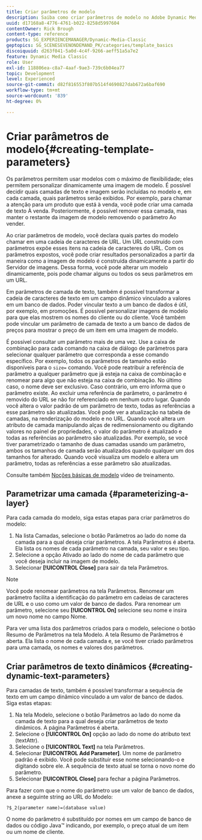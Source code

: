 ```yaml
---
title: Criar parâmetros de modelo
description: Saiba como criar parâmetros de modelo no Adobe Dynamic Media Classic.
uuid: d17168a8-4776-4761-b022-8258d5997604
contentOwner: Rick Brough
content-type: reference
products: SG_EXPERIENCEMANAGER/Dynamic-Media-Classic
geptopics: SG_SCENESEVENONDEMAND_PK/categories/template_basics
discoiquuid: d263f041-5a0d-4c4f-9266-aeff51a5a7e2
feature: Dynamic Media Classic
role: User
exl-id: 118806ea-c8a7-4aaf-9ae3-739c6b04ea77
topic: Development
level: Experienced
source-git-commit: d82f816553f807b514f4690827dab672a6baf690
workflow-type: tm+mt
source-wordcount: '839'
ht-degree: 0%

---
```


# Criar parâmetros de modelo{#creating-template-parameters}

Os parâmetros permitem usar modelos com o máximo de flexibilidade; eles permitem personalizar dinamicamente uma imagem de modelo. É possível decidir quais camadas de texto e imagem serão incluídas no modelo e, em cada camada, quais parâmetros serão exibidos. Por exemplo, para chamar a atenção para um produto que está à venda, você pode criar uma camada de texto À venda. Posteriormente, é possível remover essa camada, mas manter o restante da imagem de modelo removendo o parâmetro Ao vender.

Ao criar parâmetros de modelo, você declara quais partes do modelo chamar em uma cadeia de caracteres de URL. Um URL construído com parâmetros expõe esses itens na cadeia de caracteres do URL. Com os parâmetros expostos, você pode criar resultados personalizados a partir da maneira como a imagem de modelo é construída dinamicamente a partir do Servidor de imagens. Dessa forma, você pode alterar um modelo dinamicamente, pois pode chamar alguns ou todos os seus parâmetros em um URL.

Em parâmetros de camada de texto, também é possível transformar a cadeia de caracteres de texto em um campo dinâmico vinculado a valores em um banco de dados. Poder vincular texto a um banco de dados é útil, por exemplo, em promoções. É possível personalizar imagens de modelo para que elas mostrem os nomes do cliente ou do cliente. Você também pode vincular um parâmetro de camada de texto a um banco de dados de preços para mostrar o preço de um item em uma imagem de modelo.

É possível consultar um parâmetro mais de uma vez. Use a caixa de combinação para cada comando na caixa de diálogo de parâmetros para selecionar qualquer parâmetro que corresponda a esse comando específico. Por exemplo, todos os parâmetros de tamanho estão disponíveis para o `size=` comando. Você pode reatribuir a referência de parâmetro a qualquer parâmetro que já esteja na caixa de combinação e renomear para algo que não esteja na caixa de combinação. No último caso, o nome deve ser exclusivo. Caso contrário, um erro informa que o parâmetro existe. Ao excluir uma referência de parâmetro, o parâmetro é removido do URL se não for referenciado em nenhum outro lugar. Quando você altera o valor padrão de um parâmetro de texto, todas as referências a esse parâmetro são atualizadas. Você pode ver a atualização na tabela de camadas, na renderização do modelo e no URL. Quando você altera um atributo de camada manipulando alças de redimensionamento ou digitando valores no painel de propriedades, o valor do parâmetro é atualizado e todas as referências ao parâmetro são atualizadas. Por exemplo, se você tiver parametrizado o tamanho de duas camadas usando um parâmetro, ambos os tamanhos de camada serão atualizados quando qualquer um dos tamanhos for alterado. Quando você visualiza um modelo e altera um parâmetro, todas as referências a esse parâmetro são atualizadas.

Consulte também [Noções básicas de modelo](https://s7d5.scene7.com/s7viewers/html5/VideoViewer.html?videoserverurl=https://s7d5.scene7.com/is/content/&amp;emailurl=https://s7d5.scene7.com/s7/emailFriend&amp;serverUrl=https://s7d5.scene7.com/is/image/&amp;config=Scene7SharedAssets/Universal_HTML5_Video&amp;contenturl=https://s7d5.scene7.com/skins/&amp;asset=S7tutorials/553_Template%20Basics_converted%20renamed_Dynamic%20Banners-AVS) vídeo de treinamento.

## Parametrizar uma camada {#parameterizing-a-layer}

Para cada camada do modelo, siga estas etapas para criar parâmetros do modelo:

1. Na lista Camadas, selecione o botão Parâmetros ao lado do nome da camada para a qual deseja criar parâmetros. A tela Parâmetros é aberta. Ela lista os nomes de cada parâmetro na camada, seu valor e seu tipo.
1. Selecione a opção Ativado ao lado do nome de cada parâmetro que você deseja incluir na imagem de modelo.
1. Selecionar **[!UICONTROL Close]** para sair da tela Parâmetros.

>[!NOTE]
>
>Você pode renomear parâmetros na tela Parâmetros. Renomear um parâmetro facilita a identificação do parâmetro em cadeias de caracteres de URL e o uso como um valor de banco de dados. Para renomear um parâmetro, selecione seu **[!UICONTROL On]** selecione seu nome e insira um novo nome no campo Nome.

Para ver uma lista dos parâmetros criados para o modelo, selecione o botão Resumo de Parâmetros na tela Modelo. A tela Resumo de Parâmetros é aberta. Ela lista o nome de cada camada e, se você tiver criado parâmetros para uma camada, os nomes e valores dos parâmetros.

## Criar parâmetros de texto dinâmicos {#creating-dynamic-text-parameters}

Para camadas de texto, também é possível transformar a sequência de texto em um campo dinâmico vinculado a um valor de banco de dados. Siga estas etapas:

1. Na tela Modelo, selecione o botão Parâmetros ao lado do nome da camada de texto para a qual deseja criar parâmetros de texto dinâmicos. A página Parâmetros é aberta.
1. Selecione o **[!UICONTROL On]** opção ao lado do nome do atributo text (textAttr).
1. Selecione o **[!UICONTROL Text]** na tela Parâmetros.
1. Selecionar **[!UICONTROL Add Parameter]**. Um nome de parâmetro padrão é exibido. Você pode substituir esse nome selecionando-o e digitando sobre ele. A sequência de texto atual se torna o novo nome do parâmetro.
1. Selecionar **[!UICONTROL Close]** para fechar a página Parâmetros.

Para fazer com que o nome do parâmetro use um valor de banco de dados, anexe a seguinte string ao URL do Modelo:

```as3
?$_2(parameter name)=(database value)
```

O nome do parâmetro é substituído por nomes em um campo de banco de dados ou código Java™ indicando, por exemplo, o preço atual de um item ou um nome de cliente.
